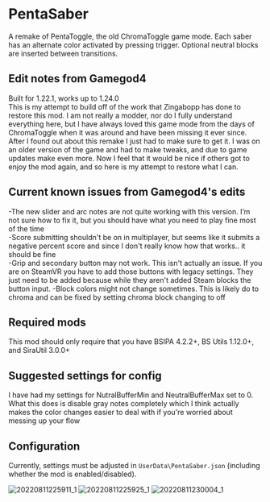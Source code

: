 # PentaSaber
A remake of PentaToggle, the old ChromaToggle game mode. Each saber has an alternate color activated by pressing trigger. Optional neutral blocks are inserted between transitions.

## Edit notes from Gamegod4
Built for 1.22.1, works up to 1.24.0<br/>
This is my attempt to build off of the work that Zingabopp has done to restore this mod. I am not really a modder, nor do I fully understand everything here, but I have always loved this game mode from the days of ChromaToggle when it was around and have been missing it ever since. After I found out about this remake I just had to make sure to get it. I was on an older version of the game and had to make tweaks, and due to game updates make even more. Now I feel that it would be nice if others got to enjoy the mod again, and so here is my attempt to restore what I can.

## Current known issues from Gamegod4's edits
-The new slider and arc notes are not quite working with this version. I’m not sure how to fix it, but you should have what you need to play fine most of the time<br/>
-Score submitting shouldn't be on in multiplayer, but seems like it submits a negative percent score and since I don't really know how that works.. it should be fine<br/>
-Grip and secondary button may not work. This isn't actually an issue. If you are on SteamVR you have to add those buttons with legacy settings. They just need to be added because while they aren't added Steam blocks the button input.
-Block colors might not change sometimes. This is likely do to chroma and can be fixed by setting chroma block changing to off<br/>

## Required mods
This mod should only require that you have BSIPA 4.2.2+, BS Utils 1.12.0+, and SiraUtil 3.0.0+

## Suggested settings for config
I have had my settings for NutralBufferMin and NeutralBufferMax set to 0. What this does is disable gray notes completely which I think actually makes the color changes easier to deal with if you're worried about messing up your flow

## Configuration
Currently, settings must be adjusted in `UserData\PentaSaber.json` (including whether the mod is enabled/disabled).

![20220811225911_1](https://user-images.githubusercontent.com/51224222/184283666-4898ec5e-de23-4d7d-ab5a-60c75583b3d5.jpg)
![20220811225925_1](https://user-images.githubusercontent.com/51224222/184283672-2e14a176-fcab-4a3b-adeb-ae8a568b92c7.jpg)
![20220811230004_1](https://user-images.githubusercontent.com/51224222/184283682-724207db-59ab-409f-b3a7-8666ab9b06b1.jpg)
